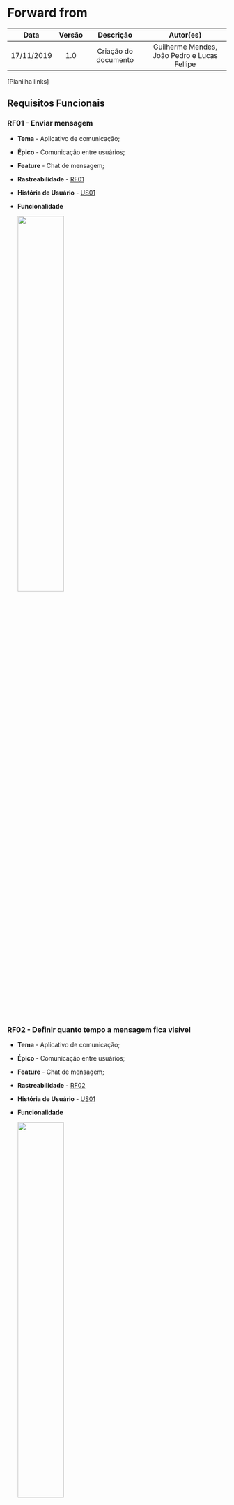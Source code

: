# Forward from

|    Data    | Versão |      Descrição       |           Autor(es)            |
| :--------: | :----: | :------------------: | :----------------------------: |
| 17/11/2019 |  1.0   | Criação do documento | Guilherme Mendes, João Pedro e Lucas Fellipe |



[Planilha links]

## Requisitos Funcionais
### RF01 - Enviar mensagem
* **Tema** - Aplicativo de comunicação;
* **Épico** - Comunicação entre usuários;
* **Feature** - Chat de mensagem;
* **Rastreabilidade** - [RF01](/docs/elicitation/matrix?id=requisitos-funcionais)
* **História de Usuário** - [US01](/)
* **Funcionalidade**

    <img src="docs/assets/img/post_traceability/send_message.gif" width=47%>
    
### RF02 - Definir quanto tempo a mensagem fica visível
* **Tema** - Aplicativo de comunicação;
* **Épico** - Comunicação entre usuários;
* **Feature** - Chat de mensagem;
* **Rastreabilidade** - [RF02](/docs/elicitation/matrix?id=requisitos-funcionais)
* **História de Usuário** - [US01](/)
* **Funcionalidade**

    <img src="docs/assets/img/post_traceability/define_message_time.gif" width=47%>
    
### RF03 - Apagar mensagem
* **Tema** - Aplicativo de comunicação;
* **Épico** - Comunicação entre usuários;
* **Feature** - Chat de mensagem;
* **Rastreabilidade** - [RF03](/docs/elicitation/matrix?id=requisitos-funcionais)
* **História de Usuário** - [US01](/)
* **Funcionalidade**

    <img src="docs/assets/img/post_traceability/delete_audio.gif" width=47%>
    

### RF04 - Responder mensagem
* **Tema** - Aplicativo de comunicação;
* **Épico** - Comunicação entre usuários;
* **Feature** - Chat de mensagem;
* **Rastreabilidade** - [RF04](/docs/elicitation/matrix?id=requisitos-funcionais)
* **História de Usuário** - [US01](/)
* **Funcionalidade**

    <img src="docs/assets/img/post_traceability/answer_message.gif" width=47%>

### RF05 - Encaminhar mensagem
* **Tema** - Aplicativo de comunicação;
* **Épico** - Comunicação entre usuários;
* **Feature** - Chat de mensagem;
* **Rastreabilidade** - [RF05](/docs/elicitation/matrix?id=requisitos-funcionais)
* **História de Usuário** - [US01](/)
* **Funcionalidade**

    <img src="docs/assets/img/post_traceability/foward_message.gif"  width=47%>

### RF06 - Editar mensagem
* **Tema** - Aplicativo de comunicação;
* **Épico** - Comunicação entre usuários;
* **Feature** - Chat de mensagem;
* **Rastreabilidade** - [RF06](/docs/elicitation/matrix?id=requisitos-funcionais)
* **História de Usuário** - [US01](/)
* **Funcionalidade**

    <img src="docs/assets/img/post_traceability/edit_message.gif"  width=47%>

### RF07 - Enviar áudio
* **Tema** - Aplicativo de comunicação;
* **Épico** - Comunicação entre usuários;
* **Feature** - Chat de mensagem;
* **Rastreabilidade** - [RF07](/docs/elicitation/matrix?id=requisitos-funcionais)
* **História de Usuário** - [US05](/)
* **Funcionalidade**

    <img src="docs/assets/img/post_traceability/record_audio.gif"  width=47%>


### RF08 - Apagar áudio
* **Tema** - Aplicativo de comunicação;
* **Épico** - Comunicação entre usuários;
* **Feature** - Chat de mensagem;
* **Rastreabilidade** - [RF08](/docs/elicitation/matrix?id=requisitos-funcionais)
* **História de Usuário** - [US05](/)
* **Funcionalidade**

    <img src="docs/assets/img/post_traceability/delete_audio.gif" width=47%>

### RF09 - Selecionar mensagens
* **Tema** - Aplicativo de comunicação;
* **Épico** - Comunicação entre usuários;
* **Feature** - Chat de mensagem;
* **Rastreabilidade** - [RF09](/docs/elicitation/matrix?id=requisitos-funcionais)
* **História de Usuário** - [US01](/)
* **Funcionalidade**

    <img src="docs/assets/img/post_traceability/select_message.gif" width=47%>

### RF10 - Dar play e pause no áudio
* **Tema** - Aplicativo de comunicação;
* **Épico** - Comunicação entre usuários;
* **Feature** - Chat de mensagem;
* **Rastreabilidade** - [RF10](/docs/elicitation/matrix?id=requisitos-funcionais)
* **História de Usuário** - [US05](/)
* **Funcionalidade**

    <img src="docs/assets/img/post_traceability/delete_audio.gif" width=47%>

### RF11 - Escolher ponto de tempo do áudio
* **Tema** - Aplicativo de comunicação;
* **Épico** - Comunicação entre usuários;
* **Feature** - Chat de mensagem;
* **Rastreabilidade** - [RF11](/docs/elicitation/matrix?id=requisitos-funcionais)
* **História de Usuário** - [US05](/)
* **Funcionalidade**

    <img src="docs/assets/img/post_traceability/delete_audio.gif" width=47%>

### RF12 - Enviar imagem e vídeo
* **Tema** - Aplicativo de comunicação;
* **Épico** - Comunicação entre usuários;
* **Feature** - Chat de mensagem;
* **Rastreabilidade** - [RF12](/docs/elicitation/matrix?id=requisitos-funcionais)
* **História de Usuário** - [US05](/)
* **Funcionalidade**

    <img src="docs/assets/img/post_traceability/delete_audio.gif" width=47%>
### RF08 - Apagar áudio
* **Tema** - Aplicativo de comunicação;
* **Épico** - Comunicação entre usuários;
* **Feature** - Chat de mensagem;
* **Rastreabilidade** - [RF08](/docs/elicitation/matrix?id=requisitos-funcionais)
* **História de Usuário** - [US05](/)
* **Funcionalidade**

    <img src="docs/assets/img/post_traceability/delete_audio.gif" width=47%>
### RF08 - Apagar áudio
* **Tema** - Aplicativo de comunicação;
* **Épico** - Comunicação entre usuários;
* **Feature** - Chat de mensagem;
* **Rastreabilidade** - [RF08](/docs/elicitation/matrix?id=requisitos-funcionais)
* **História de Usuário** - [US05](/)
* **Funcionalidade**

    <img src="docs/assets/img/post_traceability/delete_audio.gif" width=47%>
### RF08 - Apagar áudio
* **Tema** - Aplicativo de comunicação;
* **Épico** - Comunicação entre usuários;
* **Feature** - Chat de mensagem;
* **Rastreabilidade** - [RF08](/docs/elicitation/matrix?id=requisitos-funcionais)
* **História de Usuário** - [US05](/)
* **Funcionalidade**

    <img src="docs/assets/img/post_traceability/delete_audio.gif" width=47%>
### RF08 - Apagar áudio
* **Tema** - Aplicativo de comunicação;
* **Épico** - Comunicação entre usuários;
* **Feature** - Chat de mensagem;
* **Rastreabilidade** - [RF08](/docs/elicitation/matrix?id=requisitos-funcionais)
* **História de Usuário** - [US05](/)
* **Funcionalidade**

    <img src="docs/assets/img/post_traceability/delete_audio.gif" width=47%>
### RF08 - Apagar áudio
* **Tema** - Aplicativo de comunicação;
* **Épico** - Comunicação entre usuários;
* **Feature** - Chat de mensagem;
* **Rastreabilidade** - [RF08](/docs/elicitation/matrix?id=requisitos-funcionais)
* **História de Usuário** - [US05](/)
* **Funcionalidade**

    <img src="docs/assets/img/post_traceability/delete_audio.gif" width=47%>
### RF08 - Apagar áudio
* **Tema** - Aplicativo de comunicação;
* **Épico** - Comunicação entre usuários;
* **Feature** - Chat de mensagem;
* **Rastreabilidade** - [RF08](/docs/elicitation/matrix?id=requisitos-funcionais)
* **História de Usuário** - [US05](/)
* **Funcionalidade**

    <img src="docs/assets/img/post_traceability/delete_audio.gif" width=47%>
### RF08 - Apagar áudio
* **Tema** - Aplicativo de comunicação;
* **Épico** - Comunicação entre usuários;
* **Feature** - Chat de mensagem;
* **Rastreabilidade** - [RF08](/docs/elicitation/matrix?id=requisitos-funcionais)
* **História de Usuário** - [US05](/)
* **Funcionalidade**

    <img src="docs/assets/img/post_traceability/delete_audio.gif" width=47%>
### RF08 - Apagar áudio
* **Tema** - Aplicativo de comunicação;
* **Épico** - Comunicação entre usuários;
* **Feature** - Chat de mensagem;
* **Rastreabilidade** - [RF08](/docs/elicitation/matrix?id=requisitos-funcionais)
* **História de Usuário** - [US05](/)
* **Funcionalidade**

    <img src="docs/assets/img/post_traceability/delete_audio.gif" width=47%>
### RF08 - Apagar áudio
* **Tema** - Aplicativo de comunicação;
* **Épico** - Comunicação entre usuários;
* **Feature** - Chat de mensagem;
* **Rastreabilidade** - [RF08](/docs/elicitation/matrix?id=requisitos-funcionais)
* **História de Usuário** - [US05](/)
* **Funcionalidade**

    <img src="docs/assets/img/post_traceability/delete_audio.gif" width=47%>
### RF08 - Apagar áudio
* **Tema** - Aplicativo de comunicação;
* **Épico** - Comunicação entre usuários;
* **Feature** - Chat de mensagem;
* **Rastreabilidade** - [RF08](/docs/elicitation/matrix?id=requisitos-funcionais)
* **História de Usuário** - [US05](/)
* **Funcionalidade**

    <img src="docs/assets/img/post_traceability/delete_audio.gif" width=47%>
### RF08 - Apagar áudio
* **Tema** - Aplicativo de comunicação;
* **Épico** - Comunicação entre usuários;
* **Feature** - Chat de mensagem;
* **Rastreabilidade** - [RF08](/docs/elicitation/matrix?id=requisitos-funcionais)
* **História de Usuário** - [US05](/)
* **Funcionalidade**

    <img src="docs/assets/img/post_traceability/delete_audio.gif" width=47%>
### RF08 - Apagar áudio
* **Tema** - Aplicativo de comunicação;
* **Épico** - Comunicação entre usuários;
* **Feature** - Chat de mensagem;
* **Rastreabilidade** - [RF08](/docs/elicitation/matrix?id=requisitos-funcionais)
* **História de Usuário** - [US05](/)
* **Funcionalidade**

    <img src="docs/assets/img/post_traceability/delete_audio.gif" width=47%>
### RF08 - Apagar áudio
* **Tema** - Aplicativo de comunicação;
* **Épico** - Comunicação entre usuários;
* **Feature** - Chat de mensagem;
* **Rastreabilidade** - [RF08](/docs/elicitation/matrix?id=requisitos-funcionais)
* **História de Usuário** - [US05](/)
* **Funcionalidade**

    <img src="docs/assets/img/post_traceability/delete_audio.gif" width=47%>
### RF08 - Apagar áudio
* **Tema** - Aplicativo de comunicação;
* **Épico** - Comunicação entre usuários;
* **Feature** - Chat de mensagem;
* **Rastreabilidade** - [RF08](/docs/elicitation/matrix?id=requisitos-funcionais)
* **História de Usuário** - [US05](/)
* **Funcionalidade**

    <img src="docs/assets/img/post_traceability/delete_audio.gif" width=47%>
### RF08 - Apagar áudio
* **Tema** - Aplicativo de comunicação;
* **Épico** - Comunicação entre usuários;
* **Feature** - Chat de mensagem;
* **Rastreabilidade** - [RF08](/docs/elicitation/matrix?id=requisitos-funcionais)
* **História de Usuário** - [US05](/)
* **Funcionalidade**

    <img src="docs/assets/img/post_traceability/delete_audio.gif" width=47%>
### RF08 - Apagar áudio
* **Tema** - Aplicativo de comunicação;
* **Épico** - Comunicação entre usuários;
* **Feature** - Chat de mensagem;
* **Rastreabilidade** - [RF08](/docs/elicitation/matrix?id=requisitos-funcionais)
* **História de Usuário** - [US05](/)
* **Funcionalidade**

    <img src="docs/assets/img/post_traceability/delete_audio.gif" width=47%>
### RF08 - Apagar áudio
* **Tema** - Aplicativo de comunicação;
* **Épico** - Comunicação entre usuários;
* **Feature** - Chat de mensagem;
* **Rastreabilidade** - [RF08](/docs/elicitation/matrix?id=requisitos-funcionais)
* **História de Usuário** - [US05](/)
* **Funcionalidade**

    <img src="docs/assets/img/post_traceability/delete_audio.gif" width=47%>



















## História de Usuário

### US01 - Eu, como usuário do sistema, desejo enviar mensagens de texto para me comunicar com outras pessoas.

### US02 - Eu, como usuário do sistema, desejo enviar arquivos para possuir uma possibilidade maior de compartilhamento de dados
